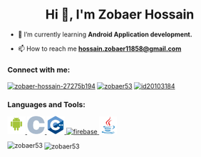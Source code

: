 <h1 align="center">Hi 👋, I'm Zobaer Hossain</h1>

- 🌱 I’m currently learning **Android Application development.**

- 📫 How to reach me **hossain.zobaer11858@gmail.com**

<h3 align="left">Connect with me:</h3>
<p align="left">
<a href="https://linkedin.com/in/zobaer-hossain-27275b194" target="blank"><img align="center" src="https://img.icons8.com/cute-clipart/64/000000/linkedin.png" alt="zobaer-hossain-27275b194" height="30" width="40" /></a>
<a href="https://www.facebook.com/zobaer53" target="blank"><img align="center" src="https://cdn.jsdelivr.net/npm/simple-icons@3.0.1/icons/facebook.svg" alt="zobaer53" height="30" width="40" /></a>
<a href="https://www.hackerrank.com/id20103184" target="blank"><img align="center" src="https://cdn.jsdelivr.net/npm/simple-icons@3.0.1/icons/hackerrank.svg" alt="id20103184" height="30" width="40" /></a>
</p>

<h3 align="left">Languages and Tools:</h3>
<p align="left"> <a href="https://developer.android.com" target="_blank"> <img src="https://raw.githubusercontent.com/devicons/devicon/master/icons/android/android-original-wordmark.svg" alt="android" width="40" height="40"/> </a> <a href="https://www.cprogramming.com/" target="_blank"> <img src="https://raw.githubusercontent.com/devicons/devicon/master/icons/c/c-original.svg" alt="c" width="40" height="40"/> </a> <a href="https://www.w3schools.com/cpp/" target="_blank"> <img src="https://raw.githubusercontent.com/devicons/devicon/master/icons/cplusplus/cplusplus-original.svg" alt="cplusplus" width="40" height="40"/> </a> <a href="https://firebase.google.com/" target="_blank"> <img src="https://www.vectorlogo.zone/logos/firebase/firebase-icon.svg" alt="firebase" width="40" height="40"/> </a> <a href="https://www.java.com" target="_blank"> <img src="https://raw.githubusercontent.com/devicons/devicon/master/icons/java/java-original.svg" alt="java" width="40" height="40"/> </a> </p>

<p><img align="left" src="https://github-readme-stats.vercel.app/api/top-langs?username=zobaer53&show_icons=true&theme=dark&locale=en&layout=compact" alt="zobaer53" /></p>

<p>&nbsp;<img align="center" src="https://github-readme-stats.vercel.app/api?username=zobaer53&show_icons=true&theme=dark&locale=en" alt="zobaer53" /></p>


